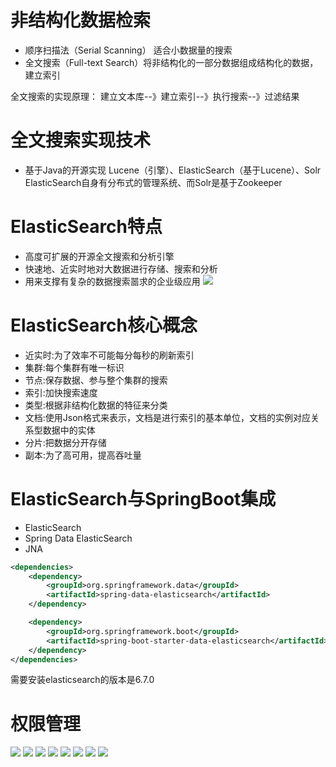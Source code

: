 # 非结构化数据检索
* 顺序扫描法（Serial Scanning） 适合小数据量的搜索
* 全文搜索（Full-text Search）将非结构化的一部分数据组成结构化的数据，建立索引


全文搜索的实现原理：
建立文本库--》建立索引--》执行搜索--》过滤结果

# 全文搜索实现技术
* 基于Java的开源实现 Lucene（引擎）、ElasticSearch（基于Lucene）、Solr
ElasticSearch自身有分布式的管理系统、而Solr是基于Zookeeper

# ElasticSearch特点
* 高度可扩展的开源全文搜索和分析引擎
* 快速地、近实时地对大数据进行存储、搜索和分析
* 用来支撑有复杂的数据搜索噐求的企业级应用
![](https://s2.ax1x.com/2019/06/30/ZlxL6A.png)

# ElasticSearch核心概念
* 近实时:为了效率不可能每分每秒的刷新索引
* 集群:每个集群有唯一标识
* 节点:保存数据、参与整个集群的搜索
* 索引:加快搜索速度
* 类型:根据非结构化数据的特征来分类
* 文档:使用Json格式来表示，文档是进行索引的基本单位，文档的实例对应关系型数据中的实体
* 分片:把数据分开存储
* 副本:为了高可用，提高吞吐量

# ElasticSearch与SpringBoot集成
* ElasticSearch
* Spring Data ElasticSearch
* JNA

```xml
<dependencies>
    <dependency>
        <groupId>org.springframework.data</groupId>
        <artifactId>spring-data-elasticsearch</artifactId>
    </dependency>

    <dependency>
        <groupId>org.springframework.boot</groupId>
        <artifactId>spring-boot-starter-data-elasticsearch</artifactId>
    </dependency>
</dependencies>
```
需要安装elasticsearch的版本是6.7.0

# 权限管理


![](https://s2.ax1x.com/2019/06/30/Z1zGZt.png)
![](https://s2.ax1x.com/2019/06/30/Z3nGef.png)
![](https://s2.ax1x.com/2019/06/30/Z3naWj.png)
![](https://s2.ax1x.com/2019/06/30/Z3nDO0.png)
![](https://s2.ax1x.com/2019/06/30/Z3n6TU.png)
![](https://s2.ax1x.com/2019/06/30/Z3n2Y4.png)
![](https://s2.ax1x.com/2019/06/30/Z3nfp9.png)
![](https://s2.ax1x.com/2019/06/30/Z3nom6.png)

